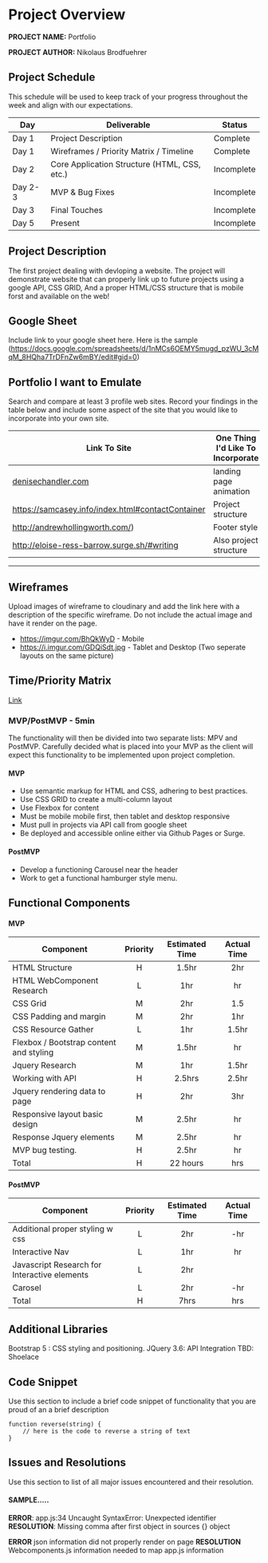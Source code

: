 # Project Overview

**PROJECT NAME:** Portfolio

**PROJECT AUTHOR:** Nikolaus Brodfuehrer

## Project Schedule

This schedule will be used to keep track of your progress throughout the week and align with our expectations.  



|  Day | Deliverable | Status
|---|---| ---|
|Day 1| Project Description | Complete
|Day 1| Wireframes / Priority Matrix / Timeline | Complete
|Day 2| Core Application Structure (HTML, CSS, etc.) | Incomplete
|Day 2-3| MVP & Bug Fixes | Incomplete
|Day 3| Final Touches | Incomplete
|Day 5| Present | Incomplete


## Project Description

 The first project dealing with devloping a website. The project will demonstrate website that can properly link up to future projects using a google API, CSS GRID, And a proper HTML/CSS structure that is mobile forst and available on the web!

## Google Sheet

Include link to your google sheet here.  Here is the sample (https://docs.google.com/spreadsheets/d/1nMCs6OEMY5mugd_pzWU_3cMqM_8HQha7TrDFnZw6mBY/edit#gid=0) 

## Portfolio I want to Emulate

Search and compare at least 3 profile web sites.  Record your findings in the table below and include some aspect of the site that you would like to incorporate into your own site.

Link To Site  | One Thing I'd Like To Incorporate | 
| ------------- | ------------- |
| [denisechandler.com](http://www.denisechandler.com/)| landing page animation
| https://samcasey.info/index.html#contactContainer| Project structure
| http://andrewhollingworth.com/) |  Footer style
| http://eloise-ress-barrow.surge.sh/#writing | Also project structure

---

## Wireframes

Upload images of wireframe to cloudinary and add the link here with a description of the specific wireframe. Do not include the actual image and have it render on the page.  

- https://imgur.com/BhQkWyD - Mobile
- https://i.imgur.com/GDQiSdt.jpg - Tablet and Desktop (Two seperate layouts on the same picture)




## Time/Priority Matrix 

[Link](https://imgur.com/q1Cyn2W)



### MVP/PostMVP - 5min

The functionality will then be divided into two separate lists: MPV and PostMVP.  Carefully decided what is placed into your MVP as the client will expect this functionality to be implemented upon project completion.  

#### MVP 

- Use semantic markup for HTML and CSS, adhering to best practices.
- Use CSS GRID to create a multi-column layout
- Use Flexbox for content
- Must be mobile mobile first, then tablet and desktop responsive
- Must pull in projects via API call from google sheet
- Be deployed and accessible online either via Github Pages or Surge.

#### PostMVP 

- Develop a functioning Carousel near the header
- Work to get a functional hamburger style menu.

## Functional Components



#### MVP
| Component | Priority | Estimated Time | Actual Time |
| --- | :---: |  :---: | :---: | 
| HTML Structure | H | 1.5hr | 2hr |
| HTML WebComponent Research | L | 1hr | hr |
| CSS Grid| M | 2hr | 1.5 |
| CSS Padding and margin| M | 2hr | 1hr |  
| CSS Resource Gather | L | 1hr | 1.5hr
| Flexbox / Bootstrap content and styling | M | 1.5hr|  hr | 
| Jquery Research | M | 1hr | 1.5hr |
| Working with API | H | 2.5hrs|  2.5hr | 
| Jquery rendering data to page | H | 2hr | 3hr |
| Responsive layout basic design | M | 2.5hr | hr|
| Response Jquery elements | M | 2.5hr | hr | hr |
| MVP bug testing. | H | 2.5hr | hr |
| Total | H | 22  hours| hrs |

#### PostMVP
| Component | Priority | Estimated Time | Actual Time |
| --- | :---: |  :---: | :---: | 
| Additional proper styling w css| L | 2hr | -hr | hr |
| Interactive Nav | L | 1hr | hr |
| Javascript Research for Interactive elements | L | 2hr | 
| Carosel | L | 2hr | -hr | hr |
| Total | H | 7hrs| hrs |

## Additional Libraries
Bootstrap 5 : CSS styling and positioning.
JQuery 3.6: API Integration
TBD: Shoelace

## Code Snippet

Use this section to include a brief code snippet of functionality that you are proud of an a brief description  

```
function reverse(string) {
	// here is the code to reverse a string of text
}
```

## Issues and Resolutions
 Use this section to list of all major issues encountered and their resolution.

#### SAMPLE.....
**ERROR**: app.js:34 Uncaught SyntaxError: Unexpected identifier                                
**RESOLUTION**: Missing comma after first object in sources {} object

**ERROR** json information did not properly render on page
**RESOLUTION** Webcomponents.js information needed to map app.js information